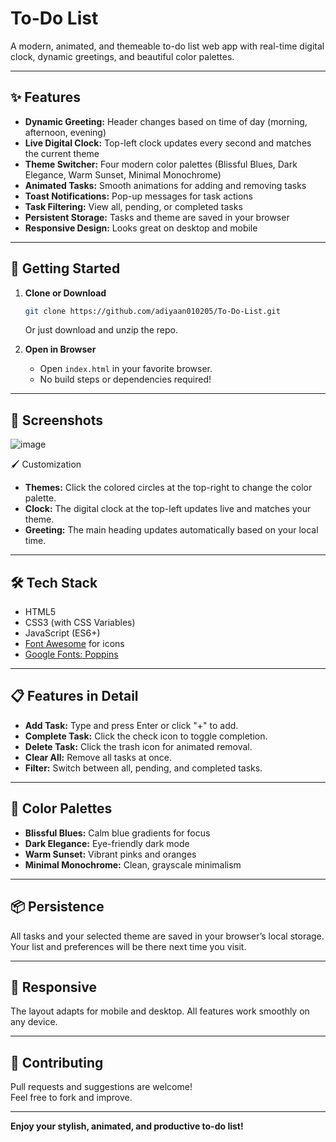 
# To-Do List

A modern, animated, and themeable to-do list web app with real-time digital clock, dynamic greetings, and beautiful color palettes.

---

## ✨ Features

- **Dynamic Greeting:** Header changes based on time of day (morning, afternoon, evening)
- **Live Digital Clock:** Top-left clock updates every second and matches the current theme
- **Theme Switcher:** Four modern color palettes (Blissful Blues, Dark Elegance, Warm Sunset, Minimal Monochrome)
- **Animated Tasks:** Smooth animations for adding and removing tasks
- **Toast Notifications:** Pop-up messages for task actions
- **Task Filtering:** View all, pending, or completed tasks
- **Persistent Storage:** Tasks and theme are saved in your browser
- **Responsive Design:** Looks great on desktop and mobile

---

## 🚀 Getting Started

1. **Clone or Download**
    ```bash
    git clone https://github.com/adiyaan010205/To-Do-List.git
    ```
    Or just download and unzip the repo.

2. **Open in Browser**
    - Open `index.html` in your favorite browser.
    - No build steps or dependencies required!

---

## 📸 Screenshots

![image](https://github.com/user-attachments/assets/61f58013-7dfc-4536-a9b9-7db54ac3e7b8)

🖌️ Customization

- **Themes:** Click the colored circles at the top-right to change the color palette.
- **Clock:** The digital clock at the top-left updates live and matches your theme.
- **Greeting:** The main heading updates automatically based on your local time.

---

## 🛠️ Tech Stack

- HTML5
- CSS3 (with CSS Variables)
- JavaScript (ES6+)
- [Font Awesome](https://fontawesome.com/) for icons
- [Google Fonts: Poppins](https://fonts.google.com/specimen/Poppins)

---

## 📋 Features in Detail

- **Add Task:** Type and press Enter or click "+" to add.
- **Complete Task:** Click the check icon to toggle completion.
- **Delete Task:** Click the trash icon for animated removal.
- **Clear All:** Remove all tasks at once.
- **Filter:** Switch between all, pending, and completed tasks.

---

## 🎨 Color Palettes

- **Blissful Blues:** Calm blue gradients for focus
- **Dark Elegance:** Eye-friendly dark mode
- **Warm Sunset:** Vibrant pinks and oranges
- **Minimal Monochrome:** Clean, grayscale minimalism

---

## 📦 Persistence

All tasks and your selected theme are saved in your browser’s local storage. Your list and preferences will be there next time you visit.

---

## 📱 Responsive

The layout adapts for mobile and desktop. All features work smoothly on any device.

---

## 🤝 Contributing

Pull requests and suggestions are welcome!  
Feel free to fork and improve.


---

**Enjoy your stylish, animated, and productive to-do list!**

